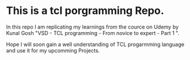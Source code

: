 # This is a tcl porgramming Repo.
In this repo I am replicating my learnings from the cource on Udemy by Kunal Gosh "VSD - TCL programming - From novice to expert - Part 1
".

Hope I will soon gain a well understanding of TCL progarmming language and use it for my upcomming Projects.

